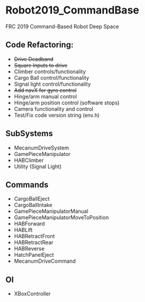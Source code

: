 # Robot2019_CommandBase
FRC 2019 Command-Based Robot Deep Space
## Code Refactoring:
  * ~~Drive Deadband~~
  * ~~Square Inputs to drive~~
  * Climber controls/functionality
  * Cargo Ball control/functionality
  * Signal light control/functionality
  * ~~Add navX for gyro control~~
  * Hinge/arm manual control
  * Hinge/arm position control (software stops)
  * Camera functionality and control
  * Test/Fix code version string (env.h)

## SubSystems
  * MecanumDriveSystem
  * GamePieceManipulator
  * HABClimber
  * Utility (Signal Light)

## Commands
 * CargoBallEject
 * CargoBallIntake
 * GamePieceManipulatorManual
 * GamePieceManipulatorMoveToPosition
 * HABForward
 * HABLift
 * HABRetractFront
 * HABRetractRear
 * HABReverse
 * HatchPanelEject
 * MecanumDriveCommand

## OI
 * XBoxController

